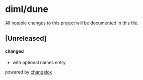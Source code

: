 # diml/dune

All notable changes to this project will be documented in this file.

## [Unreleased]

#### changed

-   with optional names entry





powered by [changelox](https://www.changelox.com)


